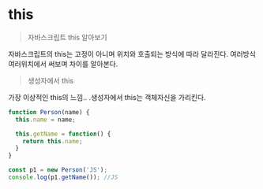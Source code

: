 # this

> 자바스크립트 this 알아보기

자바스크립트의 this는 고정이 아니며 위치와 호출되는 방식에 따라 달라진다. 여러방식 여러위치에서 써보며 차이를 알아본다.



> 생성자에서 this

가장 이상적인 this의 느낌.. .생성자에서 this는 객체자신을 가리킨다.

```javascript
function Person(name) {
  this.name = name;

  this.getName = function() {
    return this.name;
  }
}

const p1 = new Person('JS');
console.log(p1.getName()); //JS
```

